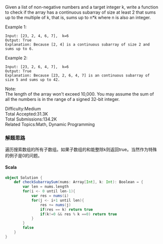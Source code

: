 Given a list of non-negative numbers and a target integer k, write a function to check if the array has a continuous subarray of size at least 2 that sums up to the multiple of k, that is, sums up to n*k where n is also an integer.

Example 1:
```
Input: [23, 2, 4, 6, 7],  k=6
Output: True
Explanation: Because [2, 4] is a continuous subarray of size 2 and sums up to 6.
```
Example 2:
```
Input: [23, 2, 6, 4, 7],  k=6
Output: True
Explanation: Because [23, 2, 6, 4, 7] is an continuous subarray of size 5 and sums up to 42.
```
Note:  
The length of the array won't exceed 10,000.
You may assume the sum of all the numbers is in the range of a signed 32-bit integer.

Difficulty:Medium  
Total Accepted:31.3K  
Total Submissions:134.2K  
Related Topics:Math, Dynamic Programming


### 解题思路
遍历搜索数组的所有子数组。如果子数组的和能整除k则返回true。当然作为特殊的例子是0的问题。
#### Scala
```scala
object Solution {
    def checkSubarraySum(nums: Array[Int], k: Int): Boolean = {
        var len = nums.length
        for(i <- 0 until len-1){
            var res = nums(i)
            for(j <- i+1 until len){
                res += nums(j)
                if(res == k) return true
                if(k!=0 && res % k ==0) return true
            }
        }
        false
    }
}
```
